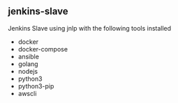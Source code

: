 ## jenkins-slave

Jenkins Slave using jnlp with the following tools installed

* docker
* docker-compose
* ansible
* golang
* nodejs
* python3
* python3-pip
* awscli
